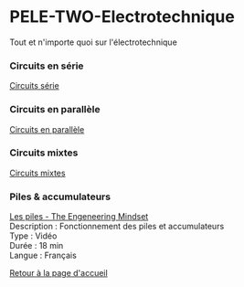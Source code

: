 # PELE-TWO-Electrotechnique
Tout et n'importe quoi sur l'électrotechnique

### Circuits en série
[Circuits série](url)

### Circuits en parallèle
[Circuits en parallèle](url)

### Circuits mixtes
[Circuits mixtes](url)

### Piles & accumulateurs
[Les piles - The Engeneering Mindset](https://www.youtube.com/watch?v=boFwdeTY3-g)<br>
Description : Fonctionnement des piles et accumulateurs<br>
Type : Vidéo<br>
Durée : 18 min<br>
Langue : Français<br>

[Retour à la page d'accueil](https://bkovsky.github.io/PELE-TWO/)
